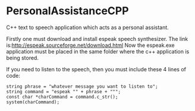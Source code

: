 # PersonalAssistanceCPP

C++ text to speech application which acts as a personal assistant.

Firstly one must download and install espeak speech synthesizer. The link is:http://espeak.sourceforge.net/download.html Now the espeak.exe application must be placed in the same folder where the c++ application is being stored.

If you need to listen to the speech, then you must include these 4 lines of code:
```
string phrase = "whatever message you want to listen to"; 
string command = "espeak "" + phrase + """; 
const char *charCommand = command.c_str(); 
system(charCommand);
```
